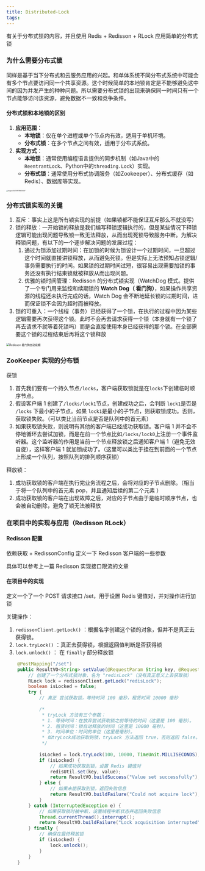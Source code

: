 ```yaml
---
title: Distributed-Lock
tags:
---
```


有关于分布式锁的内容，并且使用 Redis + Redisson + RLock 应用简单的分布式锁

<!--more-->

### 为什么需要分布式锁

同样是基于当下分布式和云服务应用的兴起。和单体系统不同分布式系统中可能会有多个节点要访问同一个共享资源。这个时候简单的本地锁肯定是不能够避免这中间的因为并发产生的种种问题。所以需要分布式锁的出现来确保同一时间只有一个节点能够访问该资源，避免数据不一致和竞争条件。

#### 分布式锁和本地锁的区别

1. **应用范围**：
   - **本地锁**：仅在单个进程或单个节点内有效，适用于单机环境。
   - **分布式锁**：在多个节点之间有效，适用于分布式系统。
2. **实现方式**：
   - **本地锁**：通常使用编程语言提供的同步机制（如Java中的`ReentrantLock`、Python中的`threading.Lock`）实现。
   - **分布式锁**：通常使用分布式协调服务（如Zookeeper）、分布式缓存（如Redis）、数据库等实现。

<img src="/Users/wcx/Library/Application Support/typora-user-images/image-20241016195635457.png" alt="image-20241016195635457" style="zoom: 25%;" />

### 分布式锁实现的关键

1. 互斥：事实上这是所有锁实现的前提（如果锁都不能保证互斥那么不就没写）
2. 锁的释放：一开始锁的释放是我们编写释锁逻辑执行的，但是某些情况下释锁逻辑可能出现问题导致锁一致无法释放，从而出现死锁导致服务中断。为解决释锁问题，有以下的一个逐步解决问题的发展过程：
   1. 通过为锁添加过期时间：在加锁的时候为锁设计一个过期时间，一旦超过这个时间就直接讲锁释放，从而避免死锁。但是实际上无法预知占锁逻辑/事务需要执行的时间。如果锁的过期时间过短，很容易出现需要加锁的事务还没有执行结束锁就被释放从而出现问题。
   2. 优雅的锁时间管理：Redisson 的分布式锁实现（WatchDog 模式。提供了一个专门用来监控和续期锁的 **Watch Dog（ 看门狗）**，如果操作共享资源的线程还未执行完成的话，Watch Dog 会不断地延长锁的过期时间，进而保证锁不会因为超时而被释放。
3. 锁的可重入：一个线程（事务）已经获得了一个锁，在执行的过程中因为某些逻辑需要再次获得这个锁。此时不会再去请求获得一个锁（本身就有一个锁了再去请求不就等着死锁吗）而是会直接使用本身已经获得的那个锁。在全部需要这个锁的过程结束后再将这个锁释放

<img src="https://oss.javaguide.cn/github/javaguide/distributed-system/distributed-lock/distributed-lock-redisson-renew-expiration.png" alt="Redisson 看门狗自动续期" style="zoom:50%;" />

### ZooKeeper  实现的分布锁

获锁

1. 首先我们要有一个持久节点`/locks`，客户端获取锁就是在`locks`下创建临时顺序节点。
2. 假设客户端 1 创建了`/locks/lock1`节点，创建成功之后，会判断 `lock1`是否是 `/locks` 下最小的子节点。如果 `lock1`是最小的子节点，则获取锁成功。否则，获取锁失败。（可以类比当前节点是否是队列中的首元素）
3. 如果获取锁失败，则说明有其他的客户端已经成功获取锁。客户端 1 并不会不停地循环去尝试加锁，而是在前一个节点比如`/locks/lock0`上注册一个事件监听器。这个监听器的作用是当前一个节点释放锁之后通知客户端 1（避免无效自旋），这样客户端 1 就加锁成功了。（这里可以类比于挂在到前面的一个节点上形成一个队列，按照队列的排列顺序获锁）

释放锁：

1. 成功获取锁的客户端在执行完业务流程之后，会将对应的子节点删除。（相当于将一个队列中的首元素 pop，并且通知后续的第二个元素 ）
2. 成功获取锁的客户端在出现故障之后，对应的子节点由于是临时顺序节点，也会被自动删除，避免了锁无法被释放

### 在项目中的实现与应用（Redisson RLock）

#### Redisson 配置

依赖获取 + RedissonConfig 定义一下 Redisson 客户端的一些参数 

具体可以参考上一篇 Redisson 实现接口限流的文章

#### 在项目中的实现

定义一个了一个 POST 请求接口 /set，用于设置 Redis 键值对，并对操作进行加锁

关键操作：

1. `redissonClient.getLock()` ：根据名字创建这个锁的对象，但并不是真正去获得锁。
2. `lock.tryLock()` ：真正去获得锁，根据返回值判断是否获得锁
3. `lock.unlock()` ： 在 `finally` 部分释放锁

```java
    @PostMapping("/set")
    public ResultVO<String> setValue(@RequestParam String key, @RequestParam String value) {
        // 创建了一个分布式锁对象，名为 "redisLock"（没有真正意义上去获取锁）
        RLock lock = redissonClient.getLock("redisLock");
        boolean isLocked = false;
        try {
            // 真正 尝试获取锁，等待时间 100 毫秒，租赁时间 10000 毫秒
            
            /*
             * tryLock 方法有三个参数：
             * 1. 等待时间：在放弃尝试获取锁之前等待的时间（这里是 100 毫秒）。
             * 2. 租赁时间：锁自动释放的时间（这里是 10000 毫秒）。
             * 3. 时间单位：时间的单位（这里是毫秒）。
             * 如tryLock成功获取到锁，tryLock 方法返回 true，否则返回 false。
             */
            
            isLocked = lock.tryLock(100, 10000, TimeUnit.MILLISECONDS);
            if (isLocked) {
                // 如果成功获取到锁，设置 Redis 键值对
                redisUtil.set(key, value);
                return ResultVO.buildSuccess("Value set successfully");
            } else {
                // 如果未能获取到锁，返回失败信息
                return ResultVO.buildFailure("Could not acquire lock");
            }
        } catch (InterruptedException e) {
            // 如果获取锁时被中断，设置线程中断状态并返回失败信息
            Thread.currentThread().interrupt();
            return ResultVO.buildFailure("Lock acquisition interrupted");
        } finally {
            // 确保在最终释放锁
            if (isLocked) {
                lock.unlock();
            }
        }
    }
```

